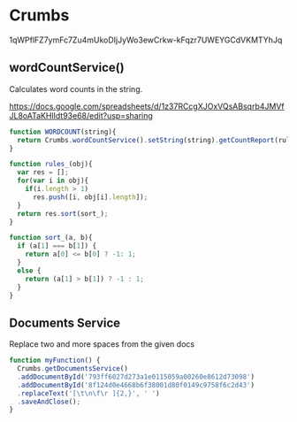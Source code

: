 # Crumbs

1qWPflFZ7ymFc7Zu4mUkoDIjJyWo3ewCrkw-kFqzr7UWEYGCdVKMTYhJq

## wordCountService()

Calculates word counts in the string.

https://docs.google.com/spreadsheets/d/1z37RCcgXJOxVQsABsqrb4JMVfJL8oATaKHlIdt93e68/edit?usp=sharing

```javascript
function WORDCOUNT(string){
  return Crumbs.wordCountService().setString(string).getCountReport(rules_);
}

function rules_(obj){
  var res = [];
  for(var i in obj){
    if(i.length > 1)
      res.push([i, obj[i].length]);
  }
  return res.sort(sort_);
}

function sort_(a, b){
  if (a[1] === b[1]) {
    return a[0] <= b[0] ? -1: 1;
  }
  else {
    return (a[1] > b[1]) ? -1 : 1;
  }
}
```

## Documents Service

Replace two and more spaces from the given docs

```js
function myFunction() {
  Crumbs.getDocumentsService()
  .addDocumentById('793ff6027d273a1e0115059a00260e8612d73098')
  .addDocumentById('8f124d0e4668b6f38001d80f0149c9758f6c2d43')
  .replaceText('[\t\n\f\r ]{2,}', ' ')
  .saveAndClose();
}
```
